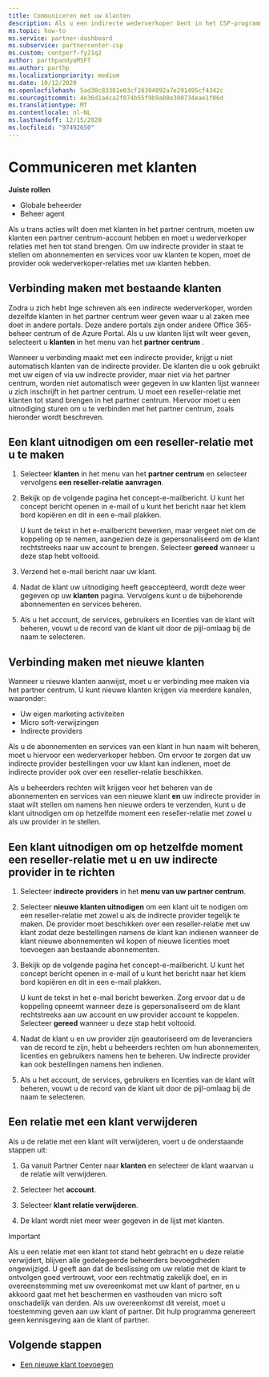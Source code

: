 ```yaml
---
title: Communiceren met uw klanten
description: Als u een indirecte wederverkoper bent in het CSP-programma, helpt dit artikel u bij het maken van verbinding met uw nieuwe en bestaande klanten.
ms.topic: how-to
ms.service: partner-dashboard
ms.subservice: partnercenter-csp
ms.custom: contperf-fy21q2
author: parthpandyaMSFT
ms.author: parthp
ms.localizationpriority: medium
ms.date: 10/12/2020
ms.openlocfilehash: 5ad30c83381e03cf26304092a7e291495cf4342c
ms.sourcegitcommit: 4e36d1a4ca2f074b55f9b9a08e300734eae1f06d
ms.translationtype: MT
ms.contentlocale: nl-NL
ms.lasthandoff: 12/15/2020
ms.locfileid: "97492650"
---
```

# <a name="connect-with-customers"></a>Communiceren met klanten


 **Juiste rollen**

- Globale beheerder
- Beheer agent


Als u trans acties wilt doen met klanten in het partner centrum, moeten uw klanten een partner centrum-account hebben en moet u wederverkoper relaties met hen tot stand brengen. Om uw indirecte provider in staat te stellen om abonnementen en services voor uw klanten te kopen, moet de provider ook wederverkoper-relaties met uw klanten hebben.

## <a name="connect-with-existing-customers"></a>Verbinding maken met bestaande klanten

Zodra u zich hebt Inge schreven als een indirecte wederverkoper, worden dezelfde klanten in het partner centrum weer geven waar u al zaken mee doet in andere portals. Deze andere portals zijn onder andere Office 365-beheer centrum of de Azure Portal. Als u uw klanten lijst wilt weer geven, selecteert u **klanten** in het menu van het **partner centrum** .

Wanneer u verbinding maakt met een indirecte provider, krijgt u niet automatisch klanten van de indirecte provider. De klanten die u ook gebruikt met uw eigen of via uw indirecte provider, maar niet via het partner centrum, worden niet automatisch weer gegeven in uw klanten lijst wanneer u zich inschrijft in het partner centrum. U moet een reseller-relatie met klanten tot stand brengen in het partner centrum.  Hiervoor moet u een uitnodiging sturen om u te verbinden met het partner centrum, zoals hieronder wordt beschreven.

## <a name="invite-a-customer-to-establish-a-reseller-relationship-with-you"></a>Een klant uitnodigen om een reseller-relatie met u te maken

1. Selecteer **klanten** in het menu van het **partner centrum** en selecteer vervolgens **een reseller-relatie aanvragen**.

2. Bekijk op de volgende pagina het concept-e-mailbericht. U kunt het concept bericht openen in e-mail of u kunt het bericht naar het klem bord kopiëren en dit in een e-mail plakken.

   U kunt de tekst in het e-mailbericht bewerken, maar vergeet niet om de koppeling op te nemen, aangezien deze is gepersonaliseerd om de klant rechtstreeks naar uw account te brengen. Selecteer **gereed** wanneer u deze stap hebt voltooid.

3. Verzend het e-mail bericht naar uw klant.

4. Nadat de klant uw uitnodiging heeft geaccepteerd, wordt deze weer gegeven op uw **klanten** pagina. Vervolgens kunt u de bijbehorende abonnementen en services beheren.

5. Als u het account, de services, gebruikers en licenties van de klant wilt beheren, vouwt u de record van de klant uit door de pijl-omlaag bij de naam te selecteren.

## <a name="connect-with-new-customers"></a>Verbinding maken met nieuwe klanten

Wanneer u nieuwe klanten aanwijst, moet u er verbinding mee maken via het partner centrum. U kunt nieuwe klanten krijgen via meerdere kanalen, waaronder:

- Uw eigen marketing activiteiten
- Micro soft-verwijzingen
- Indirecte providers

Als u de abonnementen en services van een klant in hun naam wilt beheren, moet u hiervoor een wederverkoper hebben. Om ervoor te zorgen dat uw indirecte provider bestellingen voor uw klant kan indienen, moet de indirecte provider ook over een reseller-relatie beschikken.

Als u beheerders rechten wilt krijgen voor het beheren van de abonnementen en services van een nieuwe klant **en** uw indirecte provider in staat wilt stellen om namens hen nieuwe orders te verzenden, kunt u de klant uitnodigen om op hetzelfde moment een reseller-relatie met zowel u als uw provider in te stellen.

## <a name="invite-a-customer-to-establish-a-reseller-relationship-with-you-and-your-indirect-provider-at-the-same-time"></a>Een klant uitnodigen om op hetzelfde moment een reseller-relatie met u en uw indirecte provider in te richten

1. Selecteer **indirecte providers** in het **menu van uw partner centrum**.

2. Selecteer **nieuwe klanten uitnodigen** om een klant uit te nodigen om een reseller-relatie met zowel u als de indirecte provider tegelijk te maken. De provider moet beschikken over een reseller-relatie met uw klant zodat deze bestellingen namens de klant kan indienen wanneer de klant nieuwe abonnementen wil kopen of nieuwe licenties moet toevoegen aan bestaande abonnementen.

3. Bekijk op de volgende pagina het concept-e-mailbericht. U kunt het concept bericht openen in e-mail of u kunt het bericht naar het klem bord kopiëren en dit in een e-mail plakken.

   U kunt de tekst in het e-mail bericht bewerken. Zorg ervoor dat u de koppeling opneemt wanneer deze is gepersonaliseerd om de klant rechtstreeks aan uw account en uw provider account te koppelen. Selecteer **gereed** wanneer u deze stap hebt voltooid.

4. Nadat de klant u en uw provider zijn geautoriseerd om de leveranciers van de record te zijn, hebt u beheerders rechten om hun abonnementen, licenties en gebruikers namens hen te beheren. Uw indirecte provider kan ook bestellingen namens hen indienen.

5. Als u het account, de services, gebruikers en licenties van de klant wilt beheren, vouwt u de record van de klant uit door de pijl-omlaag bij de naam te selecteren.

## <a name="remove-a-relationship-with-a-customer"></a>Een relatie met een klant verwijderen

Als u de relatie met een klant wilt verwijderen, voert u de onderstaande stappen uit:

1.  Ga vanuit Partner Center naar **klanten** en selecteer de klant waarvan u de relatie wilt verwijderen.

2.  Selecteer het **account**.

3.  Selecteer **klant relatie verwijderen**.

4.  De klant wordt niet meer weer gegeven in de lijst met klanten.

>[!IMPORTANT]
>Als u een relatie met een klant tot stand hebt gebracht en u deze relatie verwijdert, blijven alle gedelegeerde beheerders bevoegdheden ongewijzigd.
>U geeft aan dat de beslissing om uw relatie met de klant te ontvolgen goed vertrouwt, voor een rechtmatig zakelijk doel, en in overeenstemming met uw overeenkomst met uw klant of partner, en u akkoord gaat met het beschermen en vasthouden van micro soft onschadelijk van derden.
>Als uw overeenkomst dit vereist, moet u toestemming geven aan uw klant of partner. Dit hulp programma genereert geen kennisgeving aan de klant of partner.

## <a name="next-steps"></a>Volgende stappen

- [Een nieuwe klant toevoegen](add-a-new-customer.md)

